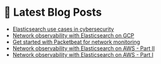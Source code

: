 # 📩 Latest Blog Posts
<!-- BLOG-POST-LIST:START -->
- [Elasticsearch use cases in cybersecurity](https://dzlab.github.io/2023/04/25/elastic-cybersecurity/)
- [Network observability with Elasticsearch on GCP](https://dzlab.github.io/2023/04/17/elastic-network-observability-gcp/)
- [Get started with Packetbeat for network monitoring](https://dzlab.github.io/2023/04/02/packetbeat-intro/)
- [Network observability with Elasticsearch on AWS - Part II](https://dzlab.github.io/2023/03/10/elastic-network-observability-ii/)
- [Network observability with Elasticsearch on AWS - Part I](https://dzlab.github.io/2023/03/04/elastic-network-observability-i/)
<!-- BLOG-POST-LIST:END -->
